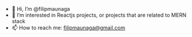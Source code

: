 - 👋 Hi, I’m @filipmaunaga
- 👀 I’m interested in Reactjs projects, or projects that are related to MERN stack
- 📫 How to reach me: filipmaunaga@gmail.com

<!---
filipmaunaga/filipmaunaga is a ✨ special ✨ repository because its `README.md` (this file) appears on your GitHub profile.
You can click the Preview link to take a look at your changes.
--->
